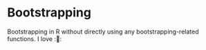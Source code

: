 # Bootstrapping
Bootstrapping in R without directly using any bootstrapping-related functions.
I love ::tea::
